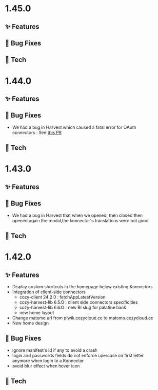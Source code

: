# 1.45.0
## ✨ Features

## 🐛 Bug Fixes

## 🔧 Tech

# 1.44.0

## ✨ Features

## 🐛 Bug Fixes

* We had a bug in Harvest which caused a fatal error for OAuth connectors : See [this PR](https://github.com/cozy/cozy-libs/pull/1390)

## 🔧 Tech

# 1.43.0

## ✨ Features

## 🐛 Bug Fixes
* We had a bug in Harvest that when we opened, then closed then opened again the modal,the konnector's translations were not good
## 🔧 Tech

# 1.42.0

## ✨ Features

* Display custom shortcuts in the homepage below existing Konnectors
* Integration of client-side connectors
  * cozy-client 24.2.0 : fetchAppLatestVersion
  * cozy-harvest-lib 6.5.O : client side connectors specificities
  * cozy-harvest-lib 6.6.O : new BI slug for palatine bank
  * new home layout
* Change matomo url from piwik.cozycloud.cc to matomo.cozycloud.cc
* New home design

## 🐛 Bug Fixes

* ignore manifest's id if any to avoid a crash
* login and passwords fields do not enforce upercase on first letter anymore when login to a Konnector
* avoid blur effect when hover icon

## 🔧 Tech

